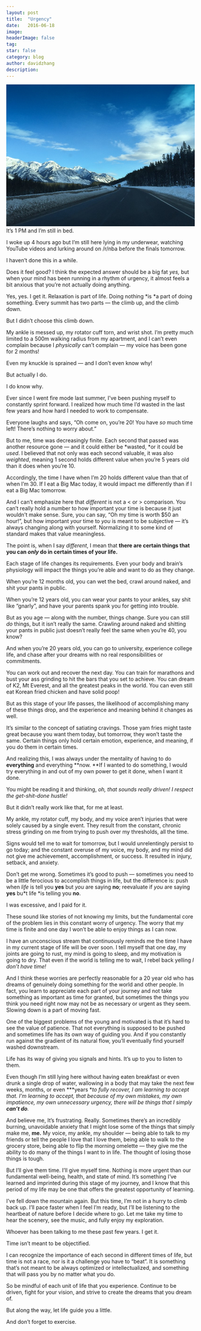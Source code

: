 ```yaml
---
layout:	post
title:	"Urgency"
date:	2016-06-18
image:
headerImage: false
tag:
star: false
category: blog
author: davidzhang
description:
---
```


  ![](/img/1*sgRSn7E1vbihGI9rohfoGg.jpeg)It’s 1 PM and I’m still in bed.

I woke up 4 hours ago but I’m still here lying in my underwear, watching YouTube videos and lurking around on /r/nba before the finals tomorrow.

I haven’t done this in a while.

Does it feel good? I think the expected answer should be a big fat *yes,* but when your mind has been running in a rhythm of urgency, it almost feels a bit anxious that you’re not actually doing anything.

Yes, yes. I get it. Relaxation is part of life. Doing nothing *is *a part of doing something. Every summit has two parts — the climb up, and the climb down.

But I didn’t choose this climb down.

My ankle is messed up, my rotator cuff torn, and wrist shot. I’m pretty much limited to a 500m walking radius from my apartment, and I can’t even complain because I *physically* can’t complain — my voice has been gone for 2 months!

Even my knuckle is sprained — and I don’t even know why!

But actually I do.

I do know why.

Ever since I went fire mode last summer, I’ve been pushing myself to constantly sprint forward. I realized how much time I’d wasted in the last few years and how hard I needed to work to compensate.

Everyone laughs and says, “Oh come on, you’re 20! You have *so* much time left! There’s nothing to worry about.”

But to me, time was decreasingly finite. Each second that passed was another resource gone — and it could either be *wasted, *or it could be *used*. I believed that not only was each second valuable, it was also *weighted*, meaning 1 second holds different value when you’re 5 years old than it does when you’re 10.

Accordingly, the time I have when I’m 20 holds different value than that of when I’m 30. If I eat a Big Mac today, it would impact me differently than if I eat a Big Mac tomorrow.

And I can’t emphasize here that *different* is not a < or > comparison. You can’t really hold a number to how important your time is because it just wouldn’t make sense. Sure, you can say, “Oh my time is worth $50 an hour!”, but how important *your* time to *you* is meant to be subjective — it’s always changing along with yourself. Normalizing it to some kind of standard makes that value meaningless.

The point is, when I say *different*, I mean that **there are certain things that you can *only* do in certain times of your life.**

Each stage of life changes its requirements. Even your body and brain’s physiology will impact the things you’re able and want to do as they change.

When you’re 12 months old, you can wet the bed, crawl around naked, and shit your pants in public.

When you’re 12 years old, you can wear your pants to your ankles, say shit like “gnarly”, and have your parents spank you for getting into trouble.

But as you age — along with the number, things change. Sure you can still *do* things, but it isn’t really the same. Crawling around naked and shitting your pants in public just doesn’t really feel the same when you’re 40, you know?

And when you’re 20 years old, you can go to university, experience college life, and chase after your dreams with no real responsibilities or commitments.

You can work out and recover the next day. You can train for marathons and bust your ass grinding to hit the bars that you set to achieve. You can dream of K2, Mt Everest, and all the greatest peaks in the world. You can even still eat Korean fried chicken and have solid poop!

But as this stage of your life passes, the likelihood of accomplishing many of these things drop, and the experience and meaning behind it changes as well.

It’s similar to the concept of satiating cravings. Those yam fries might taste great because you want them today, but tomorrow, they won’t taste the same. Certain things only hold certain emotion, experience, and meaning, if you do them in certain times.

And realizing this, I was always under the mentality of having to do **everything** and everything **now. **If I wanted to do something, I would try everything in and out of my own power to get it done, when I want it done.

You might be reading it and thinking, *oh, that sounds really driven! I respect the get-shit-done hustle!*

But it didn’t really work like that, for me at least.

My ankle, my rotator cuff, my body, and my voice aren’t injuries that were solely caused by a single event. They result from the constant, chronic stress grinding on me from trying to push over my thresholds, all the time.

Signs would tell me to wait for tomorrow, but I would unrelentingly persist to go today; and the constant overuse of my voice, my body, and my mind did not give me achievement, accomplishment, or success. It resulted in injury, setback, and anxiety.

Don’t get me wrong. Sometimes it’s good to push — sometimes you need to be a little ferocious to accomplish things in life, but the difference is: push when *life* is tell you **yes** but *you* are saying **no**; reevaluate if *you* are saying **yes** bu*t life *is telling you **no**.

I was excessive, and I paid for it.

These sound like stories of not knowing my limits, but the fundamental core of the problem lies in this constant worry of urgency. The worry that my time is finite and one day I won’t be able to enjoy things as I can now.

I have an unconscious stream that continuously reminds me the time I have in my current stage of life will be over soon. I tell myself that one day, my joints are going to rust, my mind is going to sleep, and my motivation is going to dry. That even if the world is telling me to wait, I rebel back yelling *I don’t have time!*

And I think these worries are perfectly reasonable for a 20 year old who has dreams of genuinely doing something for the world and other people. In fact, you learn to appreciate each part of your journey and not take something as important as time for granted, but sometimes the things you think you need right now may not be as necessary or urgent as they seem. Slowing down is a part of moving fast.

One of the biggest problems of the young and motivated is that it’s hard to see the value of patience. That not everything is supposed to be pushed and sometimes life has its own way of guiding you. And if you constantly run against the gradient of its natural flow, you’ll eventually find yourself washed downstream.

Life has its way of giving you signals and hints. It’s up to you to listen to them.

Even though I’m still lying here without having eaten breakfast or even drunk a single drop of water, wallowing in a body that may take the next few weeks, months, or even ***years ***to fully recover, I am learning to accept that. I’m learning to accept, that because of my own mistakes, my own impatience, my own unnecessary urgency, there will be things that I simply **can’t do***.*

And believe me, It’s frustrating. Really. Sometimes there’s an incredibly burning, unavoidable anxiety that I might lose some of the things that simply make me, **me.** My voice, my ankle, my shoulder — being able to talk to my friends or tell the people I love that I love them, being able to walk to the grocery store, being able to flip the morning omelette — they give me the ability to do many of the things I want to in life. The thought of losing those things is tough.

But I’ll give them time. I’ll give myself time. Nothing is more urgent than our fundamental well-being, health, and state of mind. It’s something I’ve learned and imprinted during this stage of my journey, and I know that this period of my life may be one that offers the greatest opportunity of learning.

I’ve fell down the mountain again. But this time, I’m not in a hurry to climb back up. I’ll pace faster when I feel I’m ready, but I’ll be listening to the heartbeat of nature before I decide where to go. Let me take my time to hear the scenery, see the music, and fully enjoy my exploration.

Whoever has been talking to me these past few years. I get it.

Time isn’t meant to be objectified.

I can recognize the importance of each second in different times of life, but time is not a race, nor is it a challenge you have to “beat”. It is something that’s not meant to be always optimized or intellectualized, and something that will pass you by no matter what you do.

So be mindful of each unit of life that you experience. Continue to be driven, fight for your vision, and strive to create the dreams that you dream of.

But along the way, let life guide you a little.

And don’t forget to exercise.
